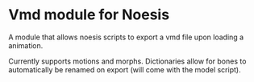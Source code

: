 # Vmd module for Noesis
A module that allows noesis scripts to export a vmd file upon loading a animation.

Currently supports motions and morphs.
Dictionaries allow for bones to automatically be renamed on export (will come with the model script).